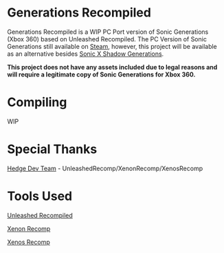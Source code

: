 # Generations Recompiled
Generations Recompiled is a WIP PC Port version of Sonic Generations (Xbox 360) based on Unleashed Recompiled. The PC Version of Sonic Generations still available on [Steam](https://store.steampowered.com/app/71340/Sonic_Generations_Collection/), however, this project will be available as an alternative besides [Sonic X Shadow Generations](https://store.steampowered.com/app/2513280/SONIC_X_SHADOW_GENERATIONS/).

**This project does not have any assets included due to legal reasons and will require a legitimate copy of Sonic Generations for Xbox 360.**

# Compiling
WIP

# Special Thanks
[Hedge Dev Team]([https://github.com/hedge-dev](https://github.com/hedge-dev)) - UnleashedRecomp/XenonRecomp/XenosRecomp

# Tools Used
[Unleashed Recompiled](https://github.com/hedge-dev/UnleashedRecomp)

[Xenon Recomp](https://github.com/hedge-dev/XenonRecomp)

[Xenos Recomp](https://github.com/hedge-dev/XenosRecomp)

